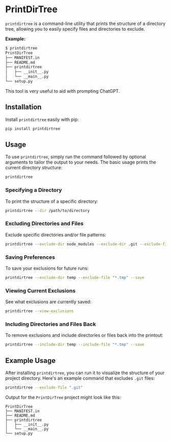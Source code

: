 # PrintDirTree

`printdirtree` is a command-line utility that prints the structure of a directory tree, 
allowing you to easily specify files and directories to exclude. 

**Example:**

```bash
$ printdirtree
PrintDirTree
├── MANIFEST.in
├── README.md
├── printdirtree
│   ├── __init__.py
│   └── __main__.py
└── setup.py
```

This tool is very useful to aid with prompting ChatGPT. 

## Installation

Install `printdirtree` easily with pip:

```sh
pip install printdirtree
```

## Usage

To use `printdirtree`, simply run the command followed by optional arguments to tailor the output to your needs. 
The basic usage prints the current directory structure:

```sh
printdirtree
```

### Specifying a Directory

To print the structure of a specific directory:

```sh
printdirtree --dir /path/to/directory
```

### Excluding Directories and Files

Exclude specific directories and/or file patterns:

```sh
printdirtree --exclude-dir node_modules --exclude-dir .git --exclude-file "*.log"
```

### Saving Preferences

To save your exclusions for future runs:

```sh
printdirtree --exclude-dir temp --exclude-file "*.tmp" --save
```

### Viewing Current Exclusions

See what exclusions are currently saved:

```sh
printdirtree --view-exclusions
```

### Including Directories and Files Back

To remove exclusions and include directories or files back into the printout:

```sh
printdirtree --include-dir temp --include-file "*.tmp" --save
```

## Example Usage

After installing `printdirtree`, you can run it to visualize the structure of your project directory. Here's an example command that excludes `.git` files:

```sh
printdirtree --exclude-file ".git"
```

Output for the `PrintDirTree` project might look like this:

```
PrintDirTree
├── MANIFEST.in
├── README.md
├── printdirtree
│   ├── __init__.py
│   └── __main__.py
└── setup.py
```
